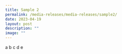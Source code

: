 ```yaml
---
title: Sample 2
permalink: /media-releases/media-releases/sample2/
date: 2023-04-19
layout: post
description: ""
image: ""
---
```

a b c d e 
